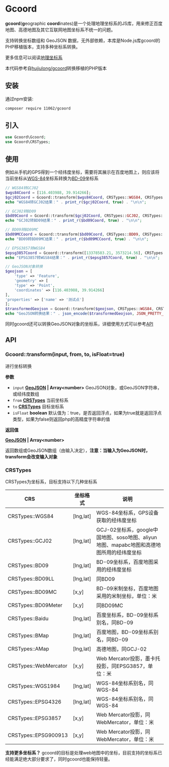 # Gcoord

**gcoord**(**g**eographic **coord**inates)是一个处理地理坐标系的JS库，用来修正百度地图、高德地图及其它互联网地图坐标系不统一的问题。

支持转换坐标数组和 GeoJSON 数据，无外部依赖，本库是Node.js库gcoord的PHP移植版本，支持多种坐标系转换。

更多信息可以阅读[地理坐标系](https://github.com/hujiulong/gcoord/wiki/%E5%9C%B0%E7%90%86%E5%9D%90%E6%A0%87%E7%B3%BB)

本代码参考自[hujiulong/gcoord](https://github.com/hujiulong/gcoord)转换移植的PHP版本

## 安装
通过npm安装:
```bash
composer require 11062/gcoord
```

## 引入
```php
use Gcoord\Gcoord;
use Gcoord\CRSTypes;
```

## 使用
例如从手机的GPS得到一个经纬度坐标，需要将其展示在百度地图上，则应该将当前坐标从[WGS-84](https://github.com/hujiulong/gcoord/wiki/%E5%9C%B0%E7%90%86%E5%9D%90%E6%A0%87%E7%B3%BB#wgs-84---%E4%B8%96%E7%95%8C%E5%A4%A7%E5%9C%B0%E6%B5%8B%E9%87%8F%E7%B3%BB%E7%BB%9F)坐标系转换为[BD-09](https://github.com/hujiulong/gcoord/wiki/%E5%9C%B0%E7%90%86%E5%9D%90%E6%A0%87%E7%B3%BB#bd-09---%E7%99%BE%E5%BA%A6%E5%9D%90%E6%A0%87%E7%B3%BB)坐标系
```php
// WGS84转GCJ02
$wgs84Coord = [116.403988, 39.914266];
$gcj02Coord = Gcoord::transform($wgs84Coord, CRSTypes::WGS84, CRSTypes::GCJ02);
echo "WGS84转GCJ02结果：" . print_r($gcj02Coord, true) . "\n\n";

// GCJ02转BD09
$bd09Coord = Gcoord::transform($gcj02Coord, CRSTypes::GCJ02, CRSTypes::BD09);
echo "GCJ02转BD09结果：" . print_r($bd09Coord, true) . "\n\n";

// BD09转BD09MC
$bd09MCCoord = Gcoord::transform($bd09Coord, CRSTypes::BD09, CRSTypes::BD09MC);
echo "BD09转BD09MC结果：" . print_r($bd09MCCoord, true) . "\n\n";

// EPSG3857转WGS84
$epsg3857Coord = Gcoord::transform([13378583.21, 3573214.56], CRSTypes::EPSG3857, CRSTypes::WGS84);
echo "EPSG3857转WGS84结果：" . print_r($epsg3857Coord, true) . "\n\n";

// GeoJSON对象转换
$geojson = [
    'type' => 'Feature',
    'geometry' => [
    'type' => 'Point',
    'coordinates' => [116.403988, 39.914266]
],
'properties' => ['name' => '测试点']
];
$transformedGeojson = Gcoord::transform($geojson, CRSTypes::WGS84, CRSTypes::GCJ02);
echo "GeoJSON转换结果：" . json_encode($transformedGeojson, JSON_PRETTY_PRINT | JSON_UNESCAPED_UNICODE) . "\n";
```
同时gcoord还可以转换GeoJSON对象的坐标系，详细使用方式可以参考[API](#api)

## API

### Gcoord::transform(input, from, to, isFloat=true)
进行坐标转换

**参数**
-   `input` **[GeoJSON][GeoJSON] | Array&lt;number>** GeoJSON对象，或GeoJSON字符串，或经纬度数组
-   `from` **[CRSTypes](#CRSTypes)** 当前坐标系
-   `to` **[CRSTypes](#CRSTypes)** 目标坐标系
-   `isFloat` **boolean** 默认值为：true，是否返回浮点，如果为true就是返回浮点类型，如果为false则返回php的高精度字符串的值

**返回值**

**[GeoJSON][GeoJSON] | Array&lt;number>**

返回数组或GeoJSON数组（由输入决定），**注意：当输入为GeoJSON时，transform会改变输入对象**

### CRSTypes
CRSTypes为坐标系，目标支持以下几种坐标系

| CRS                | 坐标格式   | 说明    |
| --------           | --------- | ----- |
| CRSTypes::WGS84       | [lng,lat] | WGS-84坐标系，GPS设备获取的经纬度坐标   |
| CRSTypes::GCJ02       | [lng,lat] | GCJ-02坐标系，google中国地图、soso地图、aliyun地图、mapabc地图和高德地图所用的经纬度坐标   |
| CRSTypes::BD09        | [lng,lat] | BD-09坐标系，百度地图采用的经纬度坐标    |
| CRSTypes::BD09LL      | [lng,lat] | 同BD09  |
| CRSTypes::BD09MC      | [x,y]     | BD-09米制坐标，百度地图采用的米制坐标，单位：米  |
| CRSTypes::BD09Meter   | [x,y]     | 同BD09MC |
| CRSTypes::Baidu       | [lng,lat] | 百度坐标系，BD-09坐标系别名，同BD-09  |
| CRSTypes::BMap        | [lng,lat] | 百度地图，BD-09坐标系别名，同BD-09  |
| CRSTypes::AMap        | [lng,lat] | 高德地图，同GCJ-02  |
| CRSTypes::WebMercator | [x,y]     | Web Mercator投影，墨卡托投影，同EPSG3857，单位：米 |
| CRSTypes::WGS1984     | [lng,lat] | WGS-84坐标系别名，同WGS-84  |
| CRSTypes::EPSG4326    | [lng,lat] | WGS-84坐标系别名，同WGS-84  |
| CRSTypes::EPSG3857    | [x,y]     | Web Mercator投影，同WebMercator，单位：米  |
| CRSTypes::EPSG900913  | [x,y]     | Web Mercator投影，同WebMercator，单位：米  |

**支持更多坐标系？**
gcoord的目标是处理web地图中的坐标，目前支持的坐标系已经能满足绝大部分要求了，同时gcoord也能保持轻量。


[GeoJSON]: https://tools.ietf.org/html/rfc7946#page-6